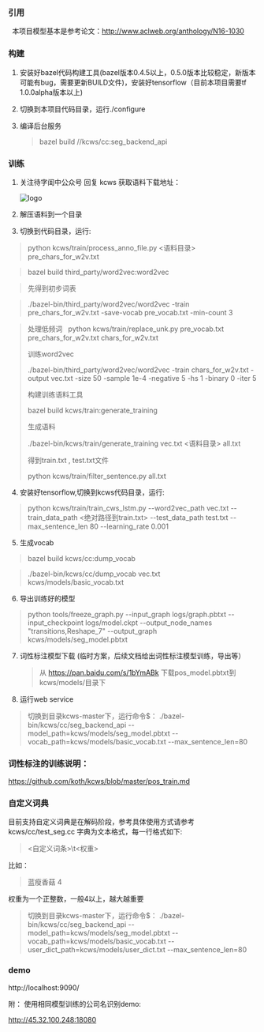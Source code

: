 
### 引用 

 
本项目模型基本是参考论文：http://www.aclweb.org/anthology/N16-1030


### 构建

1. 安装好bazel代码构建工具(bazel版本0.4.5以上，0.5.0版本比较稳定，新版本可能有bug，需要更新BUILD文件)，安装好tensorflow（目前本项目需要tf 1.0.0alpha版本以上)
2. 切换到本项目代码目录，运行./configure
3. 编译后台服务 

   > bazel build //kcws/cc:seg_backend_api


### 训练

1. 关注待字闺中公众号 回复 kcws 获取语料下载地址：
   
   ![logo](https://github.com/koth/kcws/blob/master/docs/qrcode_dzgz.jpg?raw=true "待字闺中")
   
   
2. 解压语料到一个目录

3. 切换到代码目录，运行:
  > python kcws/train/process_anno_file.py <语料目录> pre_chars_for_w2v.txt
  
  > bazel build third_party/word2vec:word2vec
  
  > 先得到初步词表
  
  > ./bazel-bin/third_party/word2vec/word2vec -train pre_chars_for_w2v.txt -save-vocab pre_vocab.txt -min-count 3
  
  > 处理低频词
  
  > python kcws/train/replace_unk.py pre_vocab.txt pre_chars_for_w2v.txt chars_for_w2v.txt
  > 
  > 训练word2vec
  > 
  > ./bazel-bin/third_party/word2vec/word2vec -train chars_for_w2v.txt -output vec.txt -size 50 -sample 1e-4 -negative 5 -hs 1 -binary 0 -iter 5
  > 
  > 构建训练语料工具
  > 
  > bazel build kcws/train:generate_training
  > 
  > 生成语料
  > 
  > ./bazel-bin/kcws/train/generate_training vec.txt <语料目录> all.txt
  > 
  > 得到train.txt , test.txt文件
  > 
  > python kcws/train/filter_sentence.py all.txt
  
4. 安装好tensorflow,切换到kcws代码目录，运行:
  > python kcws/train/train_cws_lstm.py --word2vec_path vec.txt --train_data_path <绝对路径到train.txt> --test_data_path test.txt --max_sentence_len 80 --learning_rate 0.001
  
5. 生成vocab
  > bazel  build kcws/cc:dump_vocab
  
  > ./bazel-bin/kcws/cc/dump_vocab vec.txt kcws/models/basic_vocab.txt
  
6. 导出训练好的模型
 >  python tools/freeze_graph.py --input_graph logs/graph.pbtxt  --input_checkpoint logs/model.ckpt --output_node_names  "transitions,Reshape_7"   --output_graph kcws/models/seg_model.pbtxt

7. 词性标注模型下载  (临时方案，后续文档给出词性标注模型训练，导出等）

   >  从  https://pan.baidu.com/s/1bYmABk 下载pos_model.pbtxt到kcws/models/目录下

8. 运行web service
 >切换到目录kcws-master下，运行命令$：  ./bazel-bin/kcws/cc/seg_backend_api --model_path=kcws/models/seg_model.pbtxt --vocab_path=kcws/models/basic_vocab.txt   --max_sentence_len=80

### 词性标注的训练说明：

https://github.com/koth/kcws/blob/master/pos_train.md

### 自定义词典
目前支持自定义词典是在解码阶段，参考具体使用方式请参考kcws/cc/test_seg.cc
字典为文本格式，每一行格式如下:
><自定义词条>\t<权重>

比如：
>蓝瘦香菇	4

权重为一个正整数，一般4以上，越大越重要
>切换到目录kcws-master下，运行命令$：  ./bazel-bin/kcws/cc/seg_backend_api --model_path=kcws/models/seg_model.pbtxt --vocab_path=kcws/models/basic_vocab.txt --user_dict_path=kcws/models/user_dict.txt  --max_sentence_len=80
 
### demo
http://localhost:9090/

附： 使用相同模型训练的公司名识别demo:

http://45.32.100.248:18080




